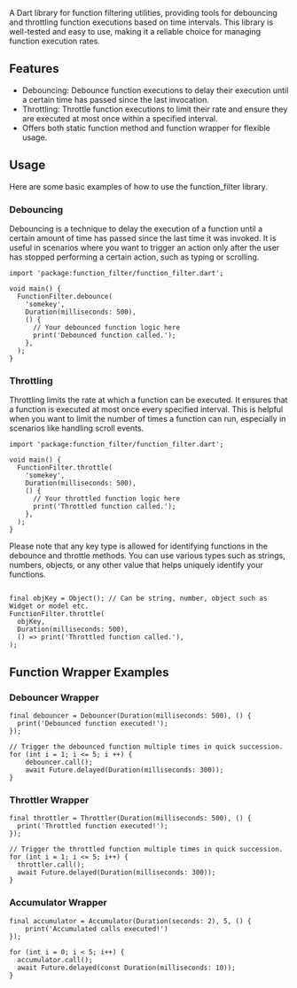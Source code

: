 A Dart library for function filtering utilities, providing tools for debouncing and throttling function executions based on time intervals. This library is well-tested and easy to use, making it a reliable choice for managing function execution rates.

## Features

 - Debouncing: Debounce function executions to delay their execution until a certain time has passed since the last invocation.
 - Throttling: Throttle function executions to limit their rate and ensure they are executed at most once within a specified interval.
 - Offers both static function method and function wrapper for flexible usage.

## Usage

Here are some basic examples of how to use the function_filter library.

### Debouncing
Debouncing is a technique to delay the execution of a function until a certain amount of time has passed since the last time it was invoked. It is useful in scenarios where you want to trigger an action only after the user has stopped performing a certain action, such as typing or scrolling.

````
import 'package:function_filter/function_filter.dart';

void main() {
  FunctionFilter.debounce(
    'somekey',
    Duration(milliseconds: 500),
    () {
      // Your debounced function logic here
      print('Debounced function called.');
    },
  );
}
````

### Throttling
Throttling limits the rate at which a function can be executed. It ensures that a function is executed at most once every specified interval. This is helpful when you want to limit the number of times a function can run, especially in scenarios like handling scroll events.

```
import 'package:function_filter/function_filter.dart';

void main() {
  FunctionFilter.throttle(
    'somekey',
    Duration(milliseconds: 500),
    () {
      // Your throttled function logic here
      print('Throttled function called.');
    },
  );
}
```

Please note that any key type is allowed for identifying functions in the debounce and throttle methods. You can use various types such as strings, numbers, objects, or any other value that helps uniquely identify your functions.

```

final objKey = Object(); // Can be string, number, object such as Widget or model etc.
FunctionFilter.throttle(
  objKey,
  Duration(milliseconds: 500),
  () => print('Throttled function called.'),
);
```

## Function Wrapper Examples

### Debouncer Wrapper

```
final debouncer = Debouncer(Duration(milliseconds: 500), () {
  print('Debounced function executed!');
});

// Trigger the debounced function multiple times in quick succession.
for (int i = 1; i <= 5; i ++) {
    debouncer.call();
    await Future.delayed(Duration(milliseconds: 300));
}
```

### Throttler Wrapper
```
final throttler = Throttler(Duration(milliseconds: 500), () {
  print('Throttled function executed!');
});

// Trigger the throttled function multiple times in quick succession.
for (int i = 1; i <= 5; i++) {
  throttler.call();
  await Future.delayed(Duration(milliseconds: 300));
}
```

### Accumulator Wrapper
```
final accumulator = Accumulator(Duration(seconds: 2), 5, () {
    print('Accumulated calls executed!')
});

for (int i = 0; i < 5; i++) {
  accumulator.call();
  await Future.delayed(const Duration(milliseconds: 10));
}
```
